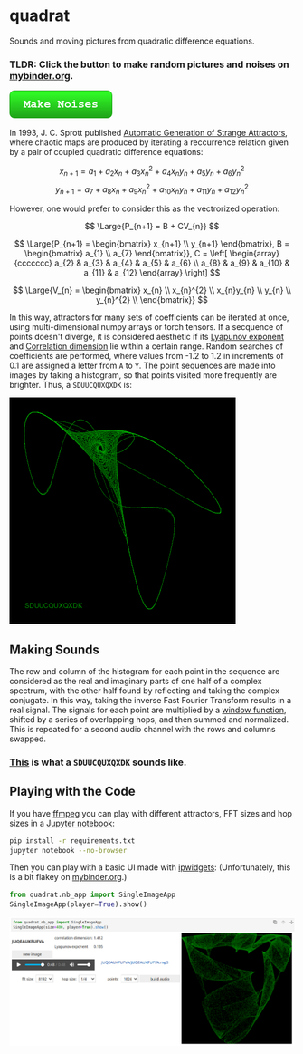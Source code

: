 # quadrat
Sounds and moving pictures from quadratic difference equations.

### TLDR: Click the button to make random pictures and noises on [mybinder.org](https://mybinder.org/).
[![Make Noises](img/make_noises.png)](https://mybinder.org/v2/gh/augeas/quadrat/main?urlpath=notebooks%2Fimage.ipynb%3F%26autorun%3Dtrue)

In 1993, J. C. Sprott published [Automatic Generation of Strange Attractors](https://sprott.physics.wisc.edu/pubs/PAPER203.HTM), where chaotic maps are produced by iterating a reccurrence relation given by a pair of coupled quadratic difference equations:

$$
x_{n+1} = a_{1} + a_{2}x_{n} + a_{3}x_{n}^{2} + a_{4}x_{n}y_{n} + a_{5}y_{n} + a_{6}y_{n}^{2}
$$
$$
y_{n+1} = a_{7} + a_{8}x_{n} + a_{9}x_{n}^{2} + a_{10}x_{n}y_{n} + a_{11}y_{n} + a_{12}y_{n}^{2}
$$

However, one would prefer to consider this as the vectrorized operation:

$$
\Large{P_{n+1} = B + CV_{n}}
$$

$$
\Large{P_{n+1} = \begin{bmatrix} x_{n+1} \\ y_{n+1} \end{bmatrix}, B =  \begin{bmatrix} a_{1} \\ a_{7} \end{bmatrix}}, C =  \left[ \begin{array}{ccccccc} a_{2} & a_{3} & a_{4} & a_{5} & a_{6} \\
a_{8} & a_{9} & a_{10} & a_{11} & a_{12} \end{array} \right]
$$

$$
\Large{V_{n} = \begin{bmatrix} x_{n} \\ x_{n}^{2} \\ x_{n}y_{n} \\ y_{n} \\ y_{n}^{2} \\  \end{bmatrix}}
$$

In this way, attractors for many sets of coefficients can be iterated at once, using multi-dimensional numpy arrays
or torch tensors. If a secquence of points doesn't diverge, it is considered aesthetic if its
[Lyapunov exponent](https://en.wikipedia.org/wiki/Lyapunov_exponent) and
[Correlation dimension](https://en.wikipedia.org/wiki/Correlation_dimension) lie within a
certain range. Random searches of coefficients are performed,
where values from -1.2 to 1.2 in increments of 0.1 are assigned a letter from `A` to `Y`. The point sequences are
made into images by taking a histogram, so that points visited more frequently are brighter. Thus, a `SDUUCQUXQXDK` is:

![SDUUCQUXQXDK](img/SDUUCQUXQXDK.png)

## Making Sounds

The row and column of the histogram for each point in the sequence are considered as the real and imaginary
parts of one half of a complex spectrum, with the other half found by reflecting and taking the complex conjugate.
In this way, taking the inverse Fast Fourier Transform results in a real signal. The signals for each point
are multiplied by a [window function](https://en.wikipedia.org/wiki/Window_function), shifted by a series of
overlapping hops, and then summed and normalized. This is repeated for a second audio channel with the rows and
columns swapped.

### [This](SDUUCQUXQXDK.mp3) is what a `SDUUCQUXQXDK` sounds like.

## Playing with the Code

If you have [ffmpeg](https://ffmpeg.org/) you can play with different attractors, FFT sizes and hop sizes in
a [Jupyter notebook](https://youtu.be/7jiPeIFXb6U?si=UT9EJb59Btl3enID):

```bash
pip install -r requirements.txt
jupyter notebook --no-browser
```

Then you can play with a basic UI made with [ipwidgets](https://ipywidgets.readthedocs.io/en/latest/):
(Unfortunately, this is a bit flakey on [mybinder.org](https://mybinder.org/).)

```python
from quadrat.nb_app import SingleImageApp
SingleImageApp(player=True).show()
```

![SimpleImageApp](img/image_app.png)

